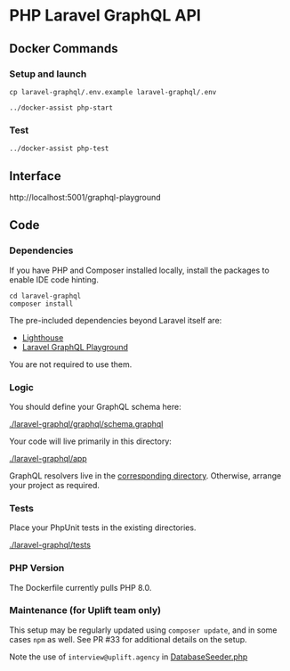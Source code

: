 # PHP Laravel GraphQL API

## Docker Commands

### Setup and launch

```shell
cp laravel-graphql/.env.example laravel-graphql/.env
```

```shell
../docker-assist php-start
```

### Test

```shell
../docker-assist php-test
```

## Interface

http://localhost:5001/graphql-playground

## Code

### Dependencies

If you have PHP and Composer installed locally, install the packages to enable IDE code hinting.

```shell
cd laravel-graphql
composer install
```

The pre-included dependencies beyond Laravel itself are:

- [Lighthouse](https://lighthouse-php.com)
- [Laravel GraphQL Playground](https://github.com/mll-lab/laravel-graphql-playground)

You are not required to use them.

### Logic

You should define your GraphQL schema here:

[./laravel-graphql/graphql/schema.graphql](laravel-graphql/graphql/schema.graphql)

Your code will live primarily in this directory:

[./laravel-graphql/app](laravel-graphql/app)

GraphQL resolvers live in the [corresponding directory](./laravel-graphql/app/GraphQL). Otherwise, arrange your project as required.

### Tests

Place your PhpUnit tests in the existing directories.

[./laravel-graphql/tests](laravel-graphql/tests)

### PHP Version

The Dockerfile currently pulls PHP 8.0.

### Maintenance (for Uplift team only)

This setup may be regularly updated using `composer update`, and in some cases `npm` as well. See PR #33 for additional details on the setup.

Note the use of `interview@uplift.agency` in [DatabaseSeeder.php](./laravel-graphql/database/seeders/DatabaseSeeder.php)